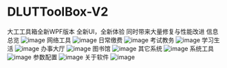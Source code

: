 # DLUTToolBox-V2
大工工具箱全新WPF版本
全新UI，全新体验
同时带来大量修复与性能改进
信息总览
![image](https://user-images.githubusercontent.com/73374735/170491264-3e3f45c4-e919-4f45-aa20-687cb2218f36.png)
网络工具
![image](https://user-images.githubusercontent.com/73374735/170432253-b3e0d461-9d7f-4dc4-bb21-21e2915d3636.png)
日常缴费
![image](https://user-images.githubusercontent.com/73374735/170491288-acf693ed-5468-4ba7-aac4-44ec2627a131.png)
考试教务
![image](https://user-images.githubusercontent.com/73374735/170432209-470e9a12-595a-452c-bc57-4208437287dd.png)
学习生活
![image](https://user-images.githubusercontent.com/73374735/170432191-788070c8-1c50-427d-b2fd-82b31cd344b5.png)
办事大厅
![image](https://user-images.githubusercontent.com/73374735/170431995-0f702bdf-3653-420e-9056-d913943cb896.png)
图书馆
![image](https://user-images.githubusercontent.com/73374735/170432163-1ffb88c2-325e-414f-91c5-a21e557827e4.png)
其它系统
![image](https://user-images.githubusercontent.com/73374735/170432141-12240051-a2a2-43a6-9f4e-a2602b257c37.png)
系统工具
![image](https://user-images.githubusercontent.com/73374735/170432124-08788dab-d05e-48b6-85fa-1fc74ae05fd2.png)
参数配置
![image](https://user-images.githubusercontent.com/73374735/170911664-d2f1ae31-7ac2-4cb9-8ce1-e910a9f21895.png)
关于软件
![image](https://user-images.githubusercontent.com/73374735/170432042-9afb07ca-20ff-439c-8a07-16a79b1ebacc.png)
